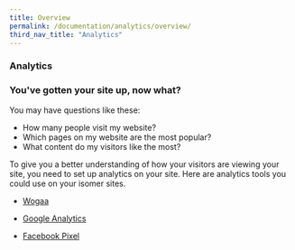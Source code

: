 ```yaml
---
title: Overview
permalink: /documentation/analytics/overview/
third_nav_title: "Analytics"
---
```

### **Analytics**

### You've gotten your site up, now what?

You may have questions like these:
- How many people visit my website?
- Which pages on my website are the most popular?
- What content do my visitors like the most?

To give you a better understanding of how your visitors are viewing your site, you need to set up analytics on your site.
Here are analytics tools you could use on your isomer sites. 

- [Wogaa](../wogaa)

- [Google Analytics](../google-analytics)

- [Facebook Pixel](../facebook-pixel)

